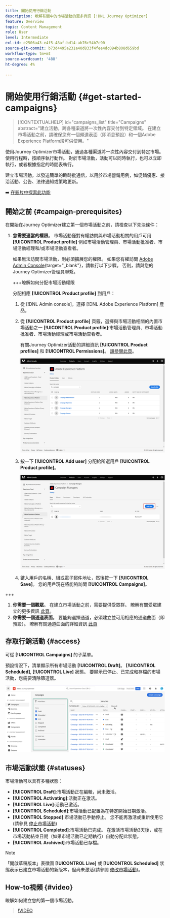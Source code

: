 ```yaml
---
title: 開始使用行銷活動
description: 瞭解有關中的市場活動的更多資訊 [!DNL Journey Optimizer]
feature: Overview
topic: Content Management
role: User
level: Intermediate
exl-id: e2506a43-e4f5-48af-bd14-ab76c54b7c90
source-git-commit: b73d4495a231a40d833f4fee4dc094b808d659bd
workflow-type: tm+mt
source-wordcount: '488'
ht-degree: 4%

---
```


# 開始使用行銷活動 {#get-started-campaigns}

>[!CONTEXTUALHELP]
>id="campaigns_list"
>title="Campaigns"
>abstract="建立活動，跨各種渠道將一次性內容交付到特定領域。 在建立市場活動之前，請確保您有一個頻道表面（即消息預設）和一個Adobe Experience Platform段可供使用。"

使用Journey Optimizer市場活動，通過各種渠道將一次性內容交付到特定市場。 使用行程時，按順序執行動作。 對於市場活動，活動可以同時執行，也可以立即執行，或者根據指定的時間表執行。

建立市場活動，以發送簡單的臨時批通信，以用於市場營銷用例，如促銷優惠、接洽活動、公告、法律通知或策略更新。

➡️ [在影片中探索此功能](#video)

<!--You can create two types of campaigns:

* **Scheduled campaigns** allow for simple ad-hoc batch communications for marketing use cases like promotional offers, engagement campaigns, announcements, legal notices, or policy updates.
* **API Triggered Campaigns** allow for simple transactional/operational messages with REST APIs (password reset, card abandonment, etc.), where the need may involve personalization using profile attributes and contextual data from payload.-->

## 開始之前 {#campaign-prerequisites}

在開始在Journey Optimizer建立第一個市場活動之前，請檢查以下先決條件：

1. **您需要適當的權限**。 市場活動僅對有權訪問與市場活動相關的用戶可用 **[!UICONTROL Product profile]** 例如市場活動管理員、市場活動批准者、市場活動經理和/或市場活動查看者。

   如果無法訪問市場活動，則必須擴展您的權限。 如果您有權訪問 [Adobe Admin Console](https://adminconsole.adobe.com/){target=&quot;_blank&quot;}，請執行以下步驟。 否則，請與您的Journey Optimizer管理員聯繫。

   +++瞭解如何分配市場活動權限

   分配相應 **[!UICONTROL Product profile]** 到用戶：

   1. 從 [!DNL Admin console]，選擇 [!DNL Adobe Experience Platform] 產品。

   1. 從 **[!UICONTROL Product profile]** 頁籤，選擇與市場活動相關的內置市場活動之一 **[!UICONTROL Product profile]**:市場活動管理員、市場活動批准者、市場活動經理或市場活動查看者。

      有關Journey Optimizer活動的詳細資訊 **[!UICONTROL Product profiles]** 和 **[!UICONTROL Permissions]**。 [請參閱此頁](../administration/ootb-product-profiles.md)。

      ![](assets/do-not-localize/admin_1.png)

   1. 按一下 **[!UICONTROL Add user]** 分配給所選用戶 **[!UICONTROL Product profile]**。

      ![](assets/do-not-localize/admin_2.png)

   1. 鍵入用戶的名稱、組或電子郵件地址，然後按一下 **[!UICONTROL Save]**。
   您的用戶現在將能夠訪問 **[!UICONTROL Campaigns]**。

+++

1. **你需要一個觀眾**。 在建立市場活動之前，需要提供受眾群。 瞭解有關受眾建立的更多資訊 [此頁](../segment/about-segments.md)。
1. **你需要一個通道表面**。 要能夠選擇通道，必須建立並可用相應的通道曲面（即預設）。 瞭解有關通道曲面的詳細資訊 [此頁](../configuration/channel-surfaces.md)

## 存取行銷活動 {#access}

可從 **[!UICONTROL Campaigns]** 的子菜單。

預設情況下，清單顯示所有市場活動 **[!UICONTROL Draft]**。 **[!UICONTROL Scheduled]**, **[!UICONTROL Live]** 狀態。 要顯示已停止、已完成和存檔的市場活動，您需要清除篩選器。

![](assets/create-campaign-list.png)

## 市場活動狀態 {#statuses}

市場活動可以具有多種狀態：

* **[!UICONTROL Draft]**:市場活動正在編輯，尚未激活。
* **[!UICONTROL Activating]**:活動正在激活。
* **[!UICONTROL Live]**:活動已激活。
* **[!UICONTROL Scheduled]**:市場活動已配置為在特定開始日期激活。
* **[!UICONTROL Stopped]**:市場活動已手動停止。 您不能再激活或重新使用它(請參見 [停止市場活動](modify-stop-campaign.md#stop))
* **[!UICONTROL Completed]**:市場活動已完成。 在激活市場活動3天後，或在市場活動結束日期（如果市場活動已定期執行）自動分配此狀態。
* **[!UICONTROL Archived]**:市場活動已存檔。

>[!NOTE]
>
>「開啟草稿版本」表徵圖 **[!UICONTROL Live]** 或 **[!UICONTROL Scheduled]** 狀態表示已建立市場活動的新版本，但尚未激活(請參閱 [修改市場活動](modify-stop-campaign.md#modify))。

## How-to視頻 {#video}

瞭解如何建立您的第一個市場活動。

>[!VIDEO](https://video.tv.adobe.com/v/346680?quality=12)
